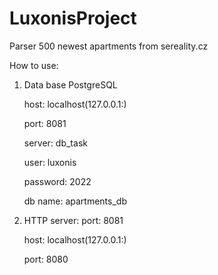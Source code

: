 # LuxonisProject
Parser 500 newest apartments from sereality.cz

How to use:

1) Data base PostgreSQL

    host: localhost(127.0.0.1:)
    
    port: 8081
    
    server: db_task
    
    user: luxonis
    
    password: 2022
    
    db name: apartments_db
    
    
    
2) HTTP server:  port: 8081

    host: localhost(127.0.0.1:)
    
    port: 8080
